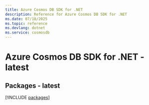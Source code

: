 ```yaml
---
title: Azure Cosmos DB SDK for .NET
description: Reference for Azure Cosmos DB SDK for .NET
ms.date: 07/18/2025
ms.topic: reference
ms.devlang: dotnet
ms.service: cosmosdb
---
```

# Azure Cosmos DB SDK for .NET - latest
## Packages - latest
[!INCLUDE [packages](cosmos-db-index.md)]